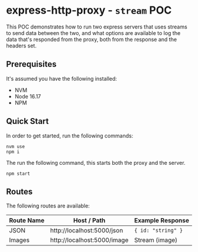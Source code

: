 # express-http-proxy - `stream` POC

This POC demonstrates how to run two express servers that uses streams to send data between the two, and what options are available to log the data that's responded from the proxy, both from the response and the headers set.

## Prerequisites

It's assumed you have the following installed:

- NVM
- Node 16.17
- NPM

## Quick Start

In order to get started, run the following commands:

```
nvm use
npm i
```

The run the following command, this starts both the proxy and the server.

```
npm start
```

## Routes

The following routes are available:

| Route Name | Host / Path                 | Example Response   |
| ---------- | --------------------------- | ------------------ |
| JSON       | http://localhost:5000/json  | `{ id: "string" }` |
| Images     | http://localhost:5000/image | Stream (image)     |
